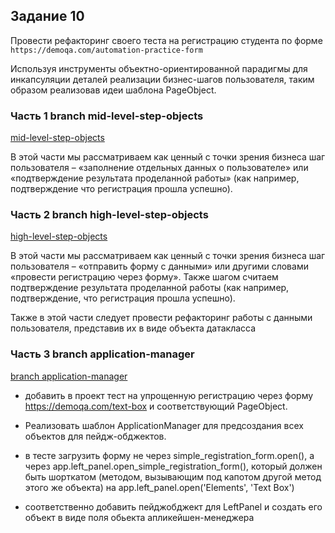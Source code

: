 ## Задание 10

Провести рефакторинг своего теста на регистрацию студента по форме `https://demoqa.com/automation-practice-form` 

Используя инструменты объектно-ориентированной парадигмы для инкапсуляции деталей реализации бизнес-шагов пользователя, таким образом реализовав идеи шаблона PageObject.

### Часть 1 branch mid-level-step-objects

[mid-level-step-objects](https://github.com/camelclassik85/qa_guru_python_10_10_hw/tree/mid-level-step-objects)

В этой части мы рассматриваем как ценный c точки зрения бизнеса шаг пользователя – «заполнение отдельных данных о пользователе» или «подтверждение результата проделанной работы» (как например, подтверждение что регистрация прошла успешно).


### Часть 2 branch high-level-step-objects

[high-level-step-objects](https://github.com/camelclassik85/qa_guru_python_10_10_hw/tree/high-level-step-objects)

В этой части мы рассматриваем как ценный c точки зрения бизнеса шаг пользователя – «отправить форму с данными» или другими словами «провести регистрацию через форму». Также шагом считаем подтверждение результата проделанной работы (как например, подтверждение, что регистрация прошла успешно).

Также в этой части следует провести рефакторинг работы с данными пользователя, представив их в виде объекта датакласса

### Часть 3 branch application-manager

[branch application-manager](https://github.com/camelclassik85/qa_guru_python_10_10_hw/blob/high-level-step-objects)

* добавить в проект тест на упрощенную регистрацию через форму https://demoqa.com/text-box  и соответствующий PageObject. 

* Реализовать шаблон ApplicationManager для предсоздания всех объектов для пейдж-обджектов.

* в тесте загрузить форму не через simple_registration_form.open(), а через app.left_panel.open_simple_registration_form(), который должен быть шорткатом (методом, вызывающим под капотом другой метод этого же объекта) на app.left_panel.open('Elements', 'Text Box')

* cоответственно добавить пейджобджект для LeftPanel и создать его объект в виде поля обьекта апликейшен-менеджера
